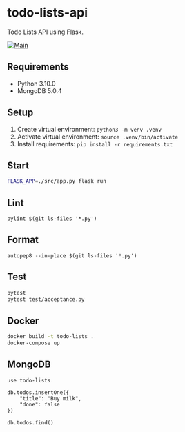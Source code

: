 # todo-lists-api

Todo Lists API using Flask.

[![Main](https://github.com/rodrigo-garcia-leon/todo-lists-api/actions/workflows/main.yml/badge.svg)](https://github.com/rodrigo-garcia-leon/todo-lists-api/actions/workflows/main.yml)

## Requirements

- Python 3.10.0
- MongoDB 5.0.4

## Setup

1. Create virtual environment: `python3 -m venv .venv`
2. Activate virtual environment: `source .venv/bin/activate`
3. Install requirements: `pip install -r requirements.txt`

## Start

```sh
FLASK_APP=./src/app.py flask run
```

## Lint

```
pylint $(git ls-files '*.py')
```

## Format

```
autopep8 --in-place $(git ls-files '*.py')
```

## Test

```sh
pytest
pytest test/acceptance.py
```

## Docker

```sh
docker build -t todo-lists .
docker-compose up
```

## MongoDB

```
use todo-lists

db.todos.insertOne({
    "title": "Buy milk",
    "done": false
})

db.todos.find()
```
